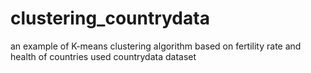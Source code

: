 # clustering_countrydata
 an example of K-means clustering algorithm based on fertility rate and health of countries
 used countrydata dataset
